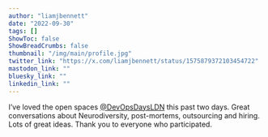 ```yaml
---
author: "liamjbennett"
date: "2022-09-30"
tags: []
ShowToc: false
ShowBreadCrumbs: false
thumbnail: "/img/main/profile.jpg"
twitter_link: "https://x.com/liamjbennett/status/1575879372103454722"
mastodon_link: ""
bluesky_link: ""
linkedin_link: ""
---
```


I’ve loved the open spaces [@DevOpsDaysLDN](https://x.com/DevOpsDaysLDN) this past two days. Great conversations about Neurodiversity, post-mortems, outsourcing and hiring. Lots of great ideas. Thank you to everyone who participated.


